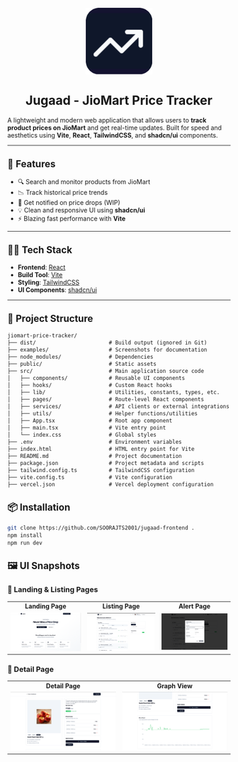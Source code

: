 <p align="center">
  <img src="public/favicon.ico" alt="JioMart Logo" width="150"/>
</p>

<h1 align="center">Jugaad - JioMart Price Tracker</h1>

A lightweight and modern web application that allows users to **track product prices on JioMart** and get real-time updates. Built for speed and aesthetics using **Vite**, **React**, **TailwindCSS**, and **shadcn/ui** components.

---

## 🚀 Features

- 🔍 Search and monitor products from JioMart
- 📉 Track historical price trends
- 🔔 Get notified on price drops (WIP)
- 💡 Clean and responsive UI using **shadcn/ui**
- ⚡ Blazing fast performance with **Vite**

---

## 🧑‍💻 Tech Stack

- **Frontend**: [React](https://reactjs.org/)
- **Build Tool**: [Vite](https://vitejs.dev/)
- **Styling**: [TailwindCSS](https://tailwindcss.com/)
- **UI Components**: [shadcn/ui](https://ui.shadcn.dev/)

---


## 📁 Project Structure

```
jiomart-price-tracker/
├── dist/                       # Build output (ignored in Git)
├── examples/                   # Screenshots for documentation
├── node_modules/               # Dependencies
├── public/                     # Static assets
├── src/                        # Main application source code
│   ├── components/             # Reusable UI components
│   ├── hooks/                  # Custom React hooks
│   ├── lib/                    # Utilities, constants, types, etc.
│   ├── pages/                  # Route-level React components
│   ├── services/               # API clients or external integrations
│   ├── utils/                  # Helper functions/utilities
│   ├── App.tsx                 # Root app component
│   ├── main.tsx                # Vite entry point
│   └── index.css               # Global styles
├── .env                        # Environment variables
├── index.html                  # HTML entry point for Vite
├── README.md                   # Project documentation
├── package.json                # Project metadata and scripts
├── tailwind.config.ts          # TailwindCSS configuration
├── vite.config.ts              # Vite configuration
├── vercel.json                 # Vercel deployment configuration
```


## 📦 Installation

```bash
git clone https://github.com/SOORAJTS2001/jugaad-frontend .
npm install
npm run dev
```

## 🖼️ UI Snapshots

### 🔹 Landing & Listing Pages
<table>
  <tr>
    <td align="center"><b>Landing Page</b></td>
    <td align="center"><b>Listing Page</b></td>
    <td align="center"><b>Alert Page</b></td>
  </tr>
  <tr>
    <td><img src="examples/landing_page.png" width="250"/></td>
    <td><img src="examples/listing_page.png" width="250"/></td>
    <td><img src="examples/alert_page.png" width="250"/></td>
  </tr>
</table>

### 🔹 Detail Page
<table>
  <tr>
    <td align="center"><b>Detail Page</b></td>
    <td align="center"><b>Graph View</b></td>
  </tr>
  <tr>
    <td><img src="examples/detail_page.png" width="250"/></td>
    <td><img src="examples/detail_page_graph.png" width="250"/></td>
  </tr>
</table>

